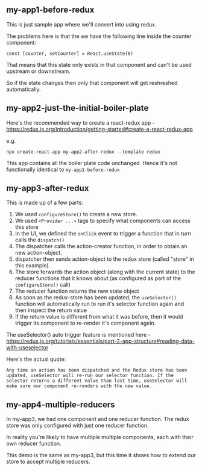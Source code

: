 ## my-app1-before-redux
This is just sample app where we'll convert into using redux. 

The problems here is that the we have the following line inside the counter component:


```
const [counter, setCounter] = React.useState(0)
```

That means that this state only exists in that component and can't be used upstream or downstream. 

So if the state changes then only that component will get reshreshed automatically. 




## my-app2-just-the-initial-boiler-plate


Here's the recommended way to create a react-redux app - https://redux.js.org/introduction/getting-started#create-a-react-redux-app

e.g.

```angular2html
npx create-react-app my-app2-after-redux --template redux
```

This app contains all the boiler plate code unchanged. Hence it's not functionally identical to `my-app1-before-redux`



## my-app3-after-redux

This is made up of a few parts:

1. We used `configureStore()` to create a new store. 
2. We used `<Provider ...>` tags to specify what components can access this store
3. In the UI, we defined the `onClick` event to trigger a function that in turn calls the `dispatch()`
4. The dispatcher calls the action-creator function, in order to obtain an new action-object. 
5. dispatcher then sends action-object to the redux store (called "store" in this example). 
6. The store forwards the action object (along with the current state) to the reducer functions that it knows 
about (as configured as part of the `configureStore()` call)
7. The reducer function returns the new state object
8. As soon as the redux-store has been updated, the `useSelector()` function will automatically run to run it's selector function again and then inspect the return value
9. If the return value is different from what it was before, then it would trigger its component to re-render it's component agein.

The useSelector() auto trigger feature is mentioned here - https://redux.js.org/tutorials/essentials/part-2-app-structure#reading-data-with-useselector

Here's the actual quote:

```angular2html
Any time an action has been dispatched and the Redux store has been updated, useSelector will re-run our selector function. If the selector returns a different value than last time, useSelector will make sure our component re-renders with the new value.
```


## my-app4-multiple-reducers
In my-app3, we had one component and one reducer function. The redux store was only
configured with just one reducer function. 

In reality you're likely to have multiple multiple components, each with their own reducer function. 

This demo is the same as my-app3, but this time it shows how to extend our store to accept multiple reducers. 



